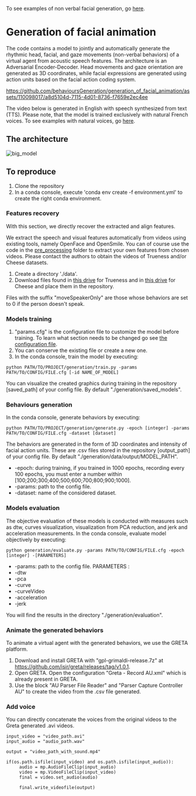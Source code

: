 To see examples of non verbal facial generation, go [here](https://www.youtube.com/playlist?list=PLRyxHB7gYN-BPB6RvTt2xPE9nwLuMq2yD).

# Generation of facial animation
The code contains a model to jointly and automatically generate the rhythmic head, facial, and gaze movements (non-verbal behaviors) of a virtual agent from acoustic speech features. The architecture is an Adversarial Encoder-Decoder. Head movements and gaze orientation are generated as 3D coordinates, while facial expressions are generated using action units based on the facial action coding system. 

https://github.com/behavioursGeneration/generation_of_facial_animation/assets/110098017/a8d5104d-7115-4d01-8736-f7659e2ec4ee

The video below is generated in English with speech synthesized from text (TTS). Please note, that the model is trained exclusively with natural French voices. 
To see examples with natural voices, go [here](https://www.youtube.com/playlist?list=PLRyxHB7gYN-BPB6RvTt2xPE9nwLuMq2yD).

## The architecture 
![big_model](https://github.com/behavioursGeneration/generation_of_facial_animation/assets/110098017/8545d710-9e41-4235-ad46-515f57dc9301)

## To reproduce
1. Clone the repository
2. In a conda console, execute 'conda env create -f environment.yml' to create the right conda environment.

### Features recovery 
With this section, we directly recover the extracted and align features.

We extract the speech and visual features automatically from videos using existing tools, namely OpenFace and OpenSmile. You can of course use the code in the [pre_processing](https://github.com/behavioursGeneration/generation_of_facial_animation/tree/main/pre_processing) folder to extract your own features from chosen videos. Please contact the authors to obtain the videos of Trueness and/or Cheese datasets.

1. Create a directory './data'.
2. Download files found in [this drive](https://drive.google.com/drive/u/0/folders/16lF-p1wGfD3k9iVlrpTJ0A1mcZ92hvmj) for Trueness and in [this drive](https://drive.google.com/drive/u/0/folders/1XY9OMkyqPBBvl48zc7GigxaGRrkGEVC-) for Cheese and place them in the repository.

Files with the suffix "moveSpeakerOnly" are those whose behaviors are set to 0 if the person doesn't speak.

### Models training
1. "params.cfg" is the configuration file to customize the model before training. 
To learn what section needs to be changed go see [the configuration file](docs/config_file.md).
2. You can conserve the existing file or create a new one. 
3. In the conda console, train the model by executing:
```
python PATH/TO/PROJECT/generation/train.py -params PATH/TO/CONFIG/FILE.cfg [-id NAME_OF_MODEL]
```
You can visualize the created graphics during training in the repository [saved_path] of your config file. By default "./generation/saved_models". 

### Behaviours generation
In the conda console, generate behaviors by executing:
```
python PATH/TO/PROJECT/generation/generate.py -epoch [integer] -params PATH/TO/CONFIG/FILE.cfg -dataset [dataset]
```
The behaviors are generated in the form of 3D coordinates and intensity of facial action units. These are .csv files stored in the repository [output_path] of your config file. By default "./generation/data/output/MODEL_PATH".

- -epoch: during training, if you trained in 1000 epochs, recording every 100 epochs, you must enter a number within [100;200;300;400;500;600;700;800;900;1000].
- -params: path to the config file. 
- -dataset: name of the considered dataset. 

### Models evaluation
The objective evaluation of these models is conducted with measures such as dtw, curves visualization, visualization from PCA reduction, and jerk and acceleration measurements. 
In the conda console, evaluate model objectively by executing:
```
python generation/evaluate.py -params PATH/TO/CONFIG/FILE.cfg -epoch [integer] -[PARAMETERS]
```

- -params: path to the config file. 
PARAMETERS :
- -dtw
- -pca
- -curve
- -curveVideo
- -acceleration
- -jerk

You will find the results in the directory "./generation/evaluation".


### Animate the generated behaviors
To animate a virtual agent with the generated behaviors, we use the GRETA platform. 

1. Download and install GRETA with "gpl-grimaldi-release.7z" at https://github.com/isir/greta/releases/tag/v1.0.1.
2. Open GRETA. Open the configuration "Greta - Record AU.xml" which is already present in GRETA. 
3. Use the block "AU Parser File Reader" and "Parser Capture Controller AU" to create the video from the .csv file generated.

### Add voice 
You can directly concatenate the voices from the original videos to the Greta generated .avi videos.

```
input_video = "video_path.avi"
input_audio = "audio_path.wav"

output = "video_path_with_sound.mp4"

if(os.path.isfile(input_video) and os.path.isfile(input_audio)):
     audio = mp.AudioFileClip(input_audio)
     video = mp.VideoFileClip(input_video)
     final = video.set_audio(audio)

     final.write_videofile(output)
```
